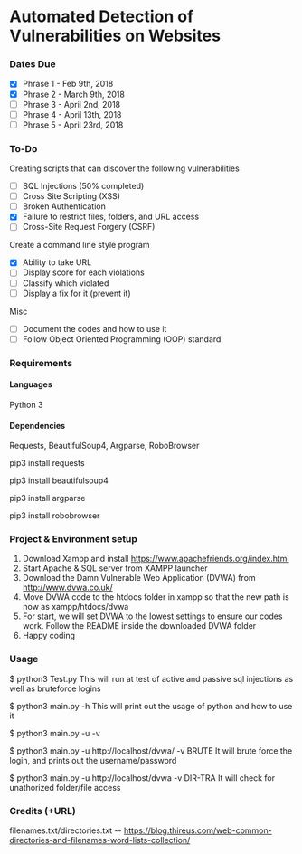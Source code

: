 # Automated Detection of Vulnerabilities on Websites

### Dates Due

- [x] Phrase 1 - Feb 9th, 2018
- [x] Phrase 2 - March 9th, 2018
- [ ] Phrase 3 - April 2nd, 2018
- [ ] Phrase 4 - April 13th, 2018
- [ ] Phrase 5 - April 23rd, 2018

### To-Do

Creating scripts that can discover the following vulnerabilities
- [ ] SQL Injections (50% completed)
- [ ] Cross Site Scripting (XSS)
- [ ] Broken Authentication
- [x] Failure to restrict files, folders, and URL access
- [ ] Cross-Site Request Forgery (CSRF)

Create a command line style program 
- [x] Ability to take URL
- [ ] Display score for each violations
- [ ] Classify which violated
- [ ] Display a fix for it (prevent it)

Misc
- [ ] Document the codes and how to use it
- [ ] Follow Object Oriented Programming (OOP) standard

### Requirements
#### Languages
Python 3

#### Dependencies
Requests, BeautifulSoup4, Argparse, RoboBrowser

pip3 install requests

pip3 install beautifulsoup4

pip3 install argparse

pip3 install robobrowser

### Project & Environment setup
1. Download Xampp and install https://www.apachefriends.org/index.html
2. Start Apache & SQL server from XAMPP launcher
3. Download the Damn Vulnerable Web Application (DVWA) from http://www.dvwa.co.uk/
4. Move DVWA code to the htdocs folder in xampp so that the new path is now as xampp/htdocs/dvwa
4. For start, we will set DVWA to the lowest settings to ensure our codes work. Follow the README inside the downloaded DVWA folder
5. Happy coding

### Usage
$ python3 Test.py
This will run at test of active and passive sql injections as well as bruteforce logins

$ python3 main.py -h
This will print out the usage of python and how to use it

$ python3 main.py -u <URL> -v <Vulnerability Type>

$ python3 main.py -u http://localhost/dvwa/ -v BRUTE
It will brute force the login, and prints out the username/password

$ python3 main.py -u http://localhost/dvwa -v DIR-TRA
It will check for unathorized folder/file access

### Credits (+URL)

filenames.txt/directories.txt
-- https://blog.thireus.com/web-common-directories-and-filenames-word-lists-collection/